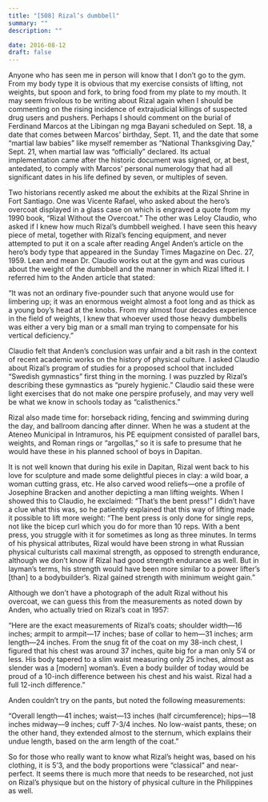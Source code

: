 ```yaml
---
title: "[508] Rizal’s dumbbell"
summary: ""
description: ""

date: 2016-08-12
draft: false
---
```


Anyone who has seen me in person will know that I don’t go to the gym. From my body type it is obvious that my exercise consists of lifting, not weights, but spoon and fork, to bring food from my plate to my mouth. It may seem frivolous to be writing about Rizal again when I should be commenting on the rising incidence of extrajudicial killings of suspected drug users and pushers. Perhaps I should comment on the burial of Ferdinand Marcos at the Libingan ng mga Bayani scheduled on Sept. 18, a date that comes between Marcos’ birthday, Sept. 11, and the date that some “martial law babies” like myself remember as “National Thanksgiving Day,” Sept. 21, when martial law was “officially” declared. Its actual implementation came after the historic document was signed, or, at best, antedated, to comply with Marcos’ personal numerology that had all significant dates in his life defined by seven, or multiples of seven.

Two historians recently asked me about the exhibits at the Rizal Shrine in Fort Santiago. One was Vicente Rafael, who asked about the hero’s overcoat displayed in a glass case on which is engraved a quote from my 1990 book, “Rizal Without the Overcoat.” The other was Leloy Claudio, who asked if I knew how much Rizal’s dumbbell weighed. I have seen this heavy piece of metal, together with Rizal’s fencing equipment, and never attempted to put it on a scale after reading Angel Anden’s article on the hero’s body type that appeared in the Sunday Times Magazine on Dec. 27, 1959. Lean and mean Dr. Claudio works out at the gym and was curious about the weight of the dumbbell and the manner in which Rizal lifted it. I referred him to the Anden article that stated:

“It was not an ordinary five-pounder such that anyone would use for limbering up; it was an enormous weight almost a foot long and as thick as a young boy’s head at the knobs. From my almost four decades experience in the field of weights, I knew that whoever used those heavy dumbbells was either a very big man or a small man trying to compensate for his vertical deficiency.”

Claudio felt that Anden’s conclusion was unfair and a bit rash in the context of recent academic works on the history of physical culture. I asked Claudio about Rizal’s program of studies for a proposed school that included “Swedish gymnastics” first thing in the morning. I was puzzled by Rizal’s describing these gymnastics as “purely hygienic.” Claudio said these were light exercises that do not make one perspire profusely, and may very well be what we know in schools today as “calisthenics.”

Rizal also made time for: horseback riding, fencing and swimming during the day, and ballroom dancing after dinner. When he was a student at the Ateneo Municipal in Intramuros, his PE equipment consisted of parallel bars, weights, and Roman rings or “argollas,” so it is safe to presume that he would have these in his planned school of boys in Dapitan.

It is not well known that during his exile in Dapitan, Rizal went back to his love for sculpture and made some delightful pieces in clay: a wild boar, a woman cutting grass, etc. He also carved wood reliefs—one a profile of Josephine Bracken and another depicting a man lifting weights. When I showed this to Claudio, he exclaimed: “That’s the bent press!” I didn’t have a clue what this was, so he patiently explained that this way of lifting made it possible to lift more weight: “The bent press is only done for single reps, not like the bicep curl which you do for more than 10 reps. With a bent press, you struggle with it for sometimes as long as three minutes. In terms of his physical attributes, Rizal would have been strong in what Russian physical culturists call maximal strength, as opposed to strength endurance, although we don’t know if  Rizal had good strength endurance as well. But in layman’s terms, his strength would have been more similar to a power lifter’s [than] to a bodybuilder’s. Rizal gained strength with minimum weight gain.”

Although we don’t have a photograph of the adult Rizal without his overcoat, we can guess this from the measurements as noted down by Anden, who actually tried on Rizal’s coat in 1957:

“Here are the exact measurements of Rizal’s coats; shoulder width—16 inches; armpit to armpit—17 inches; base of collar to hem—31 inches; arm length—24 inches. From the snug fit of the coat on my 38-inch chest, I figured that his chest was around 37 inches, quite big for a man only 5’4 or less. His body tapered to a slim waist measuring only 25 inches, almost as slender was a [modern] woman’s. Even a body builder of today would be proud of a 10-inch difference between his chest and his waist. Rizal had a full 12-inch difference.”

Anden couldn’t try on the pants, but noted the following measurements:

“Overall length—41 inches; waist—13 inches (half circumference); hips—18 inches midway—9 inches; cuff 7-3/4 inches. No low-waist pants, these; on the other hand, they extended almost to the sternum, which explains their undue length, based on the arm length of the coat.”

So for those who really want to know what Rizal’s height was, based on his clothing, it is 5’3, and the body proportions were “classical” and near-perfect. It seems there is much more that needs to be researched, not just on Rizal’s physique but on the history of physical culture in the Philippines as well.
